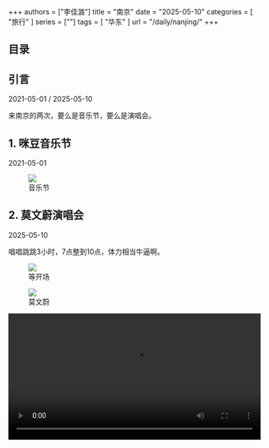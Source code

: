 +++
authors = ["李佳潞"]
title = "南京"
date = "2025-05-10"
categories = [
    "旅行"
]
series = [""]
tags = [
    "华东"
]
url = "/daily/nanjing/"
+++
<!DOCTYPE html>
<html lang="zh-CN">
<head>
    <meta charset="UTF-8">
    <meta name="viewport" content="width=device-width, initial-scale=1.0">
    <link rel="stylesheet" href="/assets/css/styles.css">
    <script src="/assets/js/toc.js"></script>    
</head>
<body>
    <article>
        <nav>
            <h2>目录</h2>
            <ul id="toc">
                <!-- 目录项会在这里动态生成 -->
            </ul>
        </nav>
        <section>
            <h2>引言</h2>
            <p>2021-05-01 / 2025-05-10</p>
            <p>         来南京的两次，要么是音乐节，要么是演唱会。</p>
        </section>
        <section>
            <h2>1. 咪豆音乐节</h2>
            <p>2021-05-01 <i class="fas fa-sun"></i></p>
            <div class="container">
                <div class="image">
                    <figure>
                        <a data-fancybox="gallery" href="/images/daily-travel/nanjing1.jpg">
    <img src="/images/daily-travel/nanjing1.jpg" loading="lazy">
</a>
                        <figcaption>音乐节</figcaption>
                    </figure>
                </div>
            </div>
        </section>
        <section>
            <h2>2. 莫文蔚演唱会</h2>
            <p>2025-05-10 <i class="fas fa-cloud"></i></p>
            <p>         唱唱跳跳3小时，7点整到10点，体力相当牛逼啊。</p>
            <div class="container">
                <div class="image">
                    <figure>
                        <a data-fancybox="gallery" href="/images/daily-travel/nanjing2.jpg">
    <img src="/images/daily-travel/nanjing2.jpg" loading="lazy">
</a>
                        <figcaption>等开场</figcaption>
                    </figure>
                </div>
                </div>
            <div class="container">
                <div class="image">
                    <figure>
                        <a data-fancybox="gallery" href="/images/daily-travel/nanjing3.jpg">
    <img src="/images/daily-travel/nanjing3.jpg" loading="lazy">
</a>
                        <figcaption>莫文蔚</figcaption>
                    </figure>
                </div>
                </div>
                <div class="container">
                    <video controls style="width: 100%; max-width: 640px; height: auto;">
                        <source src="/videos/daily-travel/nanjing1.mp4" type="video/mp4">
                        您的浏览器不支持 video 标签。
                    </video>
                    </div>
        </section>
    </article>
</body>
</html>